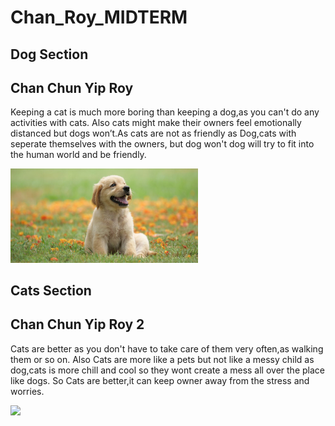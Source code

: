 # Chan_Roy_MIDTERM <!DOCTYPE html> 
<html lang="en">
    <head>
        <meta charest="UTF-8">
        <meta name="viewport" content="width=device-width,initial-scale=1.0">
        <title>Is Cats Better Than Dogs</title>
        <style>
            .fixed-image {
              width: 300px;
              height: auto;
            }
            </style>
    </head>

<body>
        <section class="some-class">
            <h1 class="hidden">Dog Section</h1>
            <h2 class="bio-name">Chan Chun Yip Roy </h2>
            <p class="Dogs are better">
                Keeping a cat is much more boring than keeping a dog,as you can't do any activities with cats.
                Also cats might make their owners feel emotionally distanced but dogs won’t.As cats are not as friendly as Dog,cats with seperate themselves with the owners, but dog won't dog will try to fit into the human world and be friendly.
            </p>
              <img class=fixed-image src="images/DOG.jpeg">
            </section>
        
<body>
        <section class="some-class">
            <h1 class="hidden">Cats Section</h1>
            <h2 class="bio-name">Chan Chun Yip Roy 2 </h2>
            <p class="Cats are better">
              Cats are better as you don't have to take care of them very often,as walking them or so on.
              Also Cats are more like a pets but not like a messy child as dog,cats is more chill and cool so they wont create a mess all over the place like dogs.
              So Cats are better,it can keep owner away from the stress and worries.
              </P>
              <img class=fixed-image src="cats.jpeg">
              </section>
            
            
            
              
      
